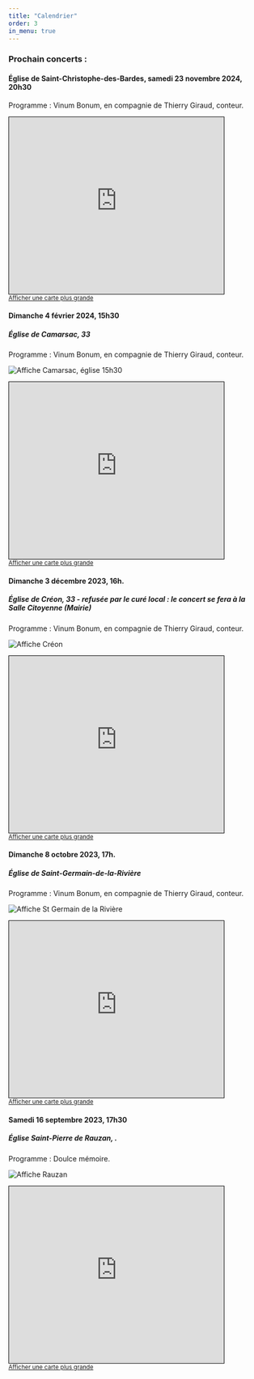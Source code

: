 ```yaml
---
title: "Calendrier"
order: 3
in_menu: true
---
```

### Prochain concerts :

#### Église de Saint-Christophe-des-Bardes, samedi 23 novembre 2024, 20h30

Programme : Vinum Bonum, en compagnie de Thierry Giraud, conteur.
<iframe width="425" height="350" src="https://www.openstreetmap.org/export/embed.html?bbox=-0.1241433620452881%2C44.89615621122702%2C-0.1206028461456299%2C44.89770662501283&amp;layer=mapnik&amp;marker=44.89693142334532%2C-0.12237310409545898" style="border: 1px solid black"></iframe><br/><small><a href="https://www.openstreetmap.org/?mlat=44.896931&amp;mlon=-0.122373#map=19/44.896931/-0.122373&amp;layers=N">Afficher une carte plus grande</a></small>


#### Dimanche 4 février 2024, 15h30

##### Église de Camarsac, 33

Programme : Vinum Bonum, en compagnie de Thierry Giraud, conteur.

![Affiche Camarsac, église 15h30](/images/web_2024-vinumBonum-Affiche-Camarsac.jpeg)


<iframe width="425" height="350" src="https://www.openstreetmap.org/export/embed.html?bbox=-0.3647106885910035%2C44.82965051034206%2C-0.3611701726913452%2C44.83119891185341&amp;layer=mapnik&amp;marker=44.830424716297514%2C-0.3629404306411743" style="border: 1px solid black"></iframe><br/><small><a href="https://www.openstreetmap.org/?mlat=44.83042&amp;mlon=-0.36294#map=19/44.83042/-0.36294">Afficher une carte plus grande</a></small>

#### Dimanche 3 décembre 2023, 16h.

##### Église de Créon, 33 - refusée par le curé local : le concert se fera à la Salle Citoyenne (Mairie)

Programme : Vinum Bonum, en compagnie de Thierry Giraud, conteur.

![Affiche Créon](/images/web_2023-vinumBonum-Affiche-Creon-page001.jpeg)

<iframe width="425" height="350" src="https://www.openstreetmap.org/export/embed.html?bbox=-0.3495025634765625%2C44.77384417419463%2C-0.34767866134643555%2C44.774885696350275&amp;layer=mapnik&amp;marker=44.7743658896517%2C-0.348590612411499" style="border: 1px solid black"></iframe><br/><small><a href="https://www.openstreetmap.org/?mlat=44.77437&amp;mlon=-0.34859#map=19/44.77436/-0.34859">Afficher une carte plus grande</a></small>

#### Dimanche 8 octobre 2023, 17h.

##### Église de Saint-Germain-de-la-Rivière

Programme : Vinum Bonum, en compagnie de Thierry Giraud, conteur.

![Affiche St Germain de la Rivière](/images/web_compresse2023-vinumBonum-Affiche-StGermain-00.jpg)

<iframe width="425" height="350" src="https://www.openstreetmap.org/export/embed.html?bbox=-0.34651994705200195%2C44.94150373150721%2C-0.3181958198547364%2C44.953880900960996&amp;layer=mapnik&amp;marker=44.94769264984257%2C-0.33235788345336914" style="border: 1px solid black"></iframe><br/><small><a href="https://www.openstreetmap.org/#map=16/44.9477/-0.3324">Afficher une carte plus grande</a></small>


#### Samedi 16 septembre 2023, 17h30

##### Église Saint-Pierre de Rauzan, .

Programme : Doulce mémoire.

![Affiche Rauzan](/images/web_COULEUR-Affiche-doulcememoire-Rauzan-2023-09-16-page001.jpg)

<iframe width="425" height="350" src="https://www.openstreetmap.org/export/embed.html?bbox=-0.1360416412353516%2C44.7763441766101%2C-0.12187957763671876%2C44.78255087382528&amp;layer=mapnik&amp;marker=44.779447608617474%2C-0.12896060943603516" style="border: 1px solid black"></iframe><br/><small><a href="https://www.openstreetmap.org/?mlat=44.77945&amp;mlon=-0.12896#map=17/44.77945/-0.12896">Afficher une carte plus grande</a></small> 